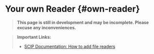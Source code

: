 # Your own Reader {#own-reader}
> **This page is still in development and may be incomplete. Please excuse any inconveniences.**

> **Important Links:**
> - [SCIP Documentation: How to add file readers](https://scip.zib.de/doc-6.0.2/html/READER.php)
